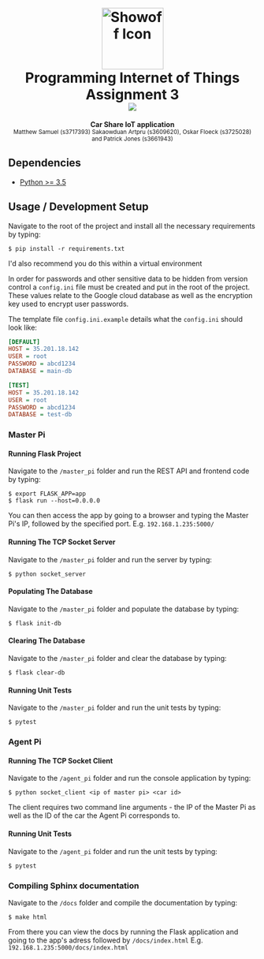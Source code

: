 <div align="center">
  <h1>
    <br>
     <img src="https://i.imgur.com/0EqVtUO.png" alt="Showoff Icon" height="125">
    <br>
    Programming Internet of Things<br> Assignment 3<br>
    <img src="https://travis-ci.com/matt-samuel-s3717393/IoT-Assignment3.svg?token=8bnx6syKrM5BbM1FTCfx&branch=develop"/>
   <br>
  </h1>
  <strong>Car Share IoT application</strong><br>
  <sub>Matthew Samuel (s3717393) Sakaowduan Artpru (s3609620), Oskar Floeck (s3725028) and Patrick Jones (s3661943)</sub>
</div>

## Dependencies
- [Python >= 3.5](https://www.python.org)

## Usage / Development Setup

Navigate to the root of the project and install all the necessary requirements by typing:
```
$ pip install -r requirements.txt
```
I'd also recommend you do this within a virtual environment

In order for passwords and other sensitive data to be hidden from version control a `config.ini` file must be created and put in the root of the project. These values relate to the Google cloud database as well as the encryption key used to encrypt user passwords.

The template file `config.ini.example` details what the `config.ini` should look like:
```ini
[DEFAULT]
HOST = 35.201.18.142
USER = root
PASSWORD = abcd1234
DATABASE = main-db

[TEST]
HOST = 35.201.18.142
USER = root
PASSWORD = abcd1234
DATABASE = test-db
```

### Master Pi
#### Running Flask Project
Navigate to the `/master_pi` folder and run the REST API and frontend code by typing:
```
$ export FLASK_APP=app
$ flask run --host=0.0.0.0
```
You can then access the app by going to a browser and typing the Master Pi's IP, followed by the specified port.
E.g. `192.168.1.235:5000/`

#### Running The TCP Socket Server
Navigate to the `/master_pi` folder and run the server by typing:
```
$ python socket_server
```

#### Populating The Database
Navigate to the `/master_pi` folder and populate the database by typing:
```
$ flask init-db
```

#### Clearing The Database
Navigate to the `/master_pi` folder and clear the database by typing:
```
$ flask clear-db
```

#### Running Unit Tests
Navigate to the `/master_pi` folder and run the unit tests by typing:
```
$ pytest
```

###  Agent Pi
#### Running The TCP Socket Client
Navigate to the `/agent_pi` folder and run the console application by typing:
```
$ python socket_client <ip of master pi> <car id>
```
The client requires two command line arguments - the IP of the Master Pi as well as the ID of the car the Agent Pi corresponds to.

#### Running Unit Tests
Navigate to the `/agent_pi` folder and run the unit tests by typing:
```
$ pytest
```

### Compiling Sphinx documentation
Navigate to the `/docs` folder and compile the documentation by typing:
```
$ make html
```
From there you can view the docs by running the Flask application and going to the app's adress followed by `/docs/index.html`
E.g. `192.168.1.235:5000/docs/index.html`
